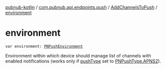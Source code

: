 [pubnub-kotlin](../../index.md) / [com.pubnub.api.endpoints.push](../index.md) / [AddChannelsToPush](index.md) / [environment](./environment.md)

# environment

`var environment: `[`PNPushEnvironment`](../../com.pubnub.api.enums/-p-n-push-environment/index.md)

Environment within which device should manage list of channels with enabled notifications
(works only if [pushType](push-type.md) set to [PNPushType.APNS2](../../com.pubnub.api.enums/-p-n-push-type/-a-p-n-s2.md)).

